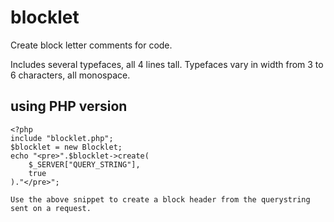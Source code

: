 # blocklet

Create block letter comments for code.

Includes several typefaces, all 4 lines tall. Typefaces vary in width from 3 to 6 characters, all monospace.

## using PHP version

```
<?php
include "blocklet.php";
$blocklet = new Blocklet;
echo "<pre>".$blocklet->create(
	$_SERVER["QUERY_STRING"], 
	true
)."</pre>";

Use the above snippet to create a block header from the querystring sent on a request.

